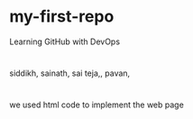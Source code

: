 # my-first-repo
Learning GitHub with DevOps
#
siddikh,
sainath,
sai teja,,
pavan,
#
we used html code to implement the web page
